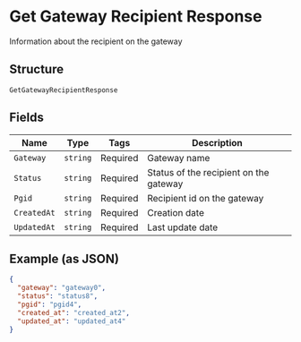 
# Get Gateway Recipient Response

Information about the recipient on the gateway

## Structure

`GetGatewayRecipientResponse`

## Fields

| Name | Type | Tags | Description |
|  --- | --- | --- | --- |
| `Gateway` | `string` | Required | Gateway name |
| `Status` | `string` | Required | Status of the recipient on the gateway |
| `Pgid` | `string` | Required | Recipient id on the gateway |
| `CreatedAt` | `string` | Required | Creation date |
| `UpdatedAt` | `string` | Required | Last update date |

## Example (as JSON)

```json
{
  "gateway": "gateway0",
  "status": "status8",
  "pgid": "pgid4",
  "created_at": "created_at2",
  "updated_at": "updated_at4"
}
```

